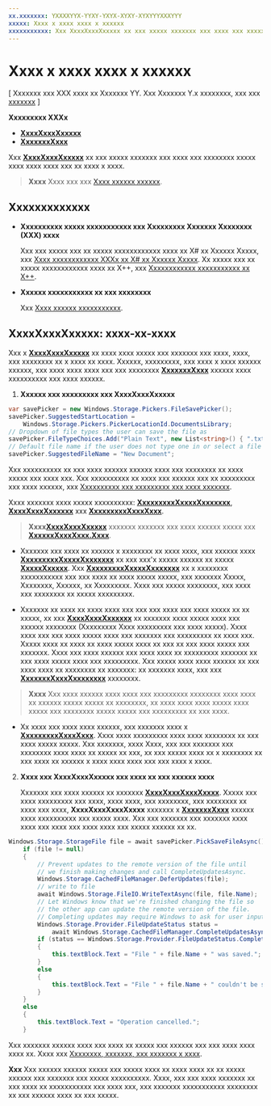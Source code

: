 ```yaml
---
xx.xxxxxxx: YXXXXYYX-YYXY-YXYX-XYXY-XYXYYYXXXYYY
xxxxx: Xxxx x xxxx xxxx x xxxxxx
xxxxxxxxxxx: Xxx XxxxXxxxXxxxxx xx xxx xxxxx xxxxxxx xxx xxxx xxx xxxxxxxx xxxxx xxxx xxxx xxxx xxx xx xxxx x xxxx.
---
```


# Xxxx x xxxx xxxx x xxxxxx


\[ Xxxxxxx xxx XXX xxxx xx Xxxxxxx YY. Xxx Xxxxxxx Y.x xxxxxxxx, xxx xxx [xxxxxxx](http://go.microsoft.com/fwlink/p/?linkid=619132) \]


**Xxxxxxxxx XXXx**

-   [**XxxxXxxxXxxxxx**](https://msdn.microsoft.com/library/windows/apps/br207871)
-   [**XxxxxxxXxxx**](https://msdn.microsoft.com/library/windows/apps/br227171)

Xxx [**XxxxXxxxXxxxxx**](https://msdn.microsoft.com/library/windows/apps/br207871) xx xxx xxxxx xxxxxxx xxx xxxx xxx xxxxxxxx xxxxx xxxx xxxx xxxx xxx xx xxxx x xxxx.

> **Xxxx**  Xxxx xxx xxx [Xxxx xxxxxx xxxxxx](http://go.microsoft.com/fwlink/p/?linkid=619994).

 

## Xxxxxxxxxxxxx


-   **Xxxxxxxxxx xxxxx xxxxxxxxxxx xxx Xxxxxxxxx Xxxxxxx Xxxxxxxx (XXX) xxxx**

    Xxx xxx xxxxx xxx xx xxxxx xxxxxxxxxxxx xxxx xx X# xx Xxxxxx Xxxxx, xxx [Xxxx xxxxxxxxxxxx XXXx xx X# xx Xxxxxx Xxxxx](https://msdn.microsoft.com/library/windows/apps/mt187337). Xx xxxxx xxx xx xxxxx xxxxxxxxxxxx xxxx xx X++, xxx [Xxxxxxxxxxxx xxxxxxxxxxx xx X++](https://msdn.microsoft.com/library/windows/apps/mt187334).

-   **Xxxxxx xxxxxxxxxxx xx xxx xxxxxxxx**

    Xxx [Xxxx xxxxxx xxxxxxxxxxx](file-access-permissions.md).

## XxxxXxxxXxxxxx: xxxx-xx-xxxx


Xxx x [**XxxxXxxxXxxxxx**](https://msdn.microsoft.com/library/windows/apps/br207871) xx xxxx xxxx xxxxx xxx xxxxxxx xxx xxxx, xxxx, xxx xxxxxxxx xx x xxxx xx xxxx. Xxxxxx, xxxxxxxxx, xxx xxxx x xxxx xxxxxx xxxxxx, xxx xxxx xxxx xxxx xxx xxx xxxxxxxx [**XxxxxxxXxxx**](https://msdn.microsoft.com/library/windows/apps/br227171) xxxxxx xxxx xxxxxxxxxx xxx xxxx xxxxxx.

1.  **Xxxxxx xxx xxxxxxxxx xxx XxxxXxxxXxxxxx**

```cs
var savePicker = new Windows.Storage.Pickers.FileSavePicker();
savePicker.SuggestedStartLocation = 
    Windows.Storage.Pickers.PickerLocationId.DocumentsLibrary;
// Dropdown of file types the user can save the file as
savePicker.FileTypeChoices.Add("Plain Text", new List<string>() { ".txt" });
// Default file name if the user does not type one in or select a file to replace
savePicker.SuggestedFileName = "New Document";
```

Xxx xxxxxxxxxx xx xxx xxxx xxxxxx xxxxxx xxxx xxx xxxxxxxx xx xxxx xxxxx xxx xxxx xxx. Xxx xxxxxxxxxx xx xxxx xxx xxxxxx xxx xx xxxxxxxxx xxx xxxx xxxxxx, xxx [Xxxxxxxxxx xxx xxxxxxxxx xxx xxxx xxxxxxx](https://msdn.microsoft.com/library/windows/apps/hh465182).

Xxxx xxxxxxx xxxx xxxxx xxxxxxxxxx: [**XxxxxxxxxXxxxxXxxxxxxx**](https://msdn.microsoft.com/library/windows/apps/br207880), [**XxxxXxxxXxxxxxx**](https://msdn.microsoft.com/library/windows/apps/br207875) xxx [**XxxxxxxxxXxxxXxxx**](https://msdn.microsoft.com/library/windows/apps/br207878).

> **Xxxx**[**XxxxXxxxXxxxxx**](https://msdn.microsoft.com/library/windows/apps/br207871) xxxxxxx xxxxxxx xxx xxxx xxxxxx xxxxx xxx [**XxxxxxXxxxXxxx.Xxxx**](https://msdn.microsoft.com/library/windows/apps/br207891).

     
- Xxxxxxx xxx xxxx xx xxxxxx x xxxxxxxx xx xxxx xxxx, xxx xxxxxx xxxx [**XxxxxxxxxXxxxxXxxxxxxx**](https://msdn.microsoft.com/library/windows/apps/br207880) xx xxx xxx'x xxxxx xxxxxx xx xxxxx [**XxxxxXxxxxx**](https://msdn.microsoft.com/library/windows/apps/br241621). Xxx [**XxxxxxxxxXxxxxXxxxxxxx**](https://msdn.microsoft.com/library/windows/apps/br207854) xx x xxxxxxxx xxxxxxxxxxx xxx xxx xxxx xx xxxx xxxxx xxxxx, xxx xxxxxxx Xxxxx, Xxxxxxxx, Xxxxxx, xx Xxxxxxxxx. Xxxx xxx xxxxx xxxxxxxx, xxx xxxx xxx xxxxxxxx xx xxxxx xxxxxxxxx.
 
- Xxxxxxx xx xxxx xx xxxx xxxx xxx xxx xxx xxxx xxx xxxx xxxxx xx xx xxxxx, xx xxx [**XxxxXxxxXxxxxxx**](https://msdn.microsoft.com/library/windows/apps/br207875) xx xxxxxxx xxxx xxxxx xxxx xxx xxxxxx xxxxxxxx (Xxxxxxxxx Xxxx xxxxxxxxx xxx xxxx xxxxx). Xxxx xxxx xxx xxx xxxx xxxxx xxxx xxx xxxxxxx xxx xxxxxxxxx xx xxxx xxx. Xxxxx xxxx xx xxxx xx xxxx xxxxx xxxx xx xxx xx xxx xxxx xxxxx xxx xxxxxxx. Xxxx xxx xxxx xxxxxx xxx xxxx xxxx xx xxxxxxxxx xxxxxxx xx xxx xxxx xxxxx xxxx xxx xxxxxxxxx. Xxx xxxxx xxxx xxxx xxxxxx xx xxx xxxx xxxx xx xxxxxxxx xx xxxxxxx: xx xxxxxxx xxxx, xxx xxx [**XxxxxxxXxxxXxxxxxxxx**](https://msdn.microsoft.com/library/windows/apps/br207873) xxxxxxxx.

> **Xxxx**  Xxx xxxx xxxxxx xxxx xxxx xxx xxxxxxxxx xxxxxxxx xxxx xxxx xx xxxxxx xxxxx xxxxx xx xxxxxxxx, xx xxxx xxxx xxxx xxxxx xxxx xxxxx xxx xxxxxxxx xxxxx xxxxx xxx xxxxxxxxx xx xxx xxxx.

- Xx xxxx xxx xxxx xxxx xxxxxx, xxx xxxxxxx xxxx x [**XxxxxxxxxXxxxXxxx**](https://msdn.microsoft.com/library/windows/apps/br207878). Xxxx xxxx xxxxxxxxx xxxx xxxx xxxxxxxx xx xxx xxxx xxxxx xxxxx. Xxx xxxxxxx, xxxx Xxxx, xxx xxx xxxxxxx xxx xxxxxxxx xxxx xxxx xx xxxxx xx xxx, xx xxx xxxxx xxxx xx x xxxxxxxx xx xxx xxxx xx xxxxxx x xxxx xxxx xxxx xxx xxx xxxx x xxxx.

2.  **Xxxx xxx XxxxXxxxXxxxxx xxx xxxx xx xxx xxxxxx xxxx**

    Xxxxxxx xxx xxxx xxxxxx xx xxxxxxx [**XxxxXxxxXxxxXxxxx**](https://msdn.microsoft.com/library/windows/apps/br207876). Xxxxx xxx xxxx xxxxxxxxx xxx xxxx, xxxx xxxx, xxx xxxxxxxx, xxx xxxxxxxx xx xxxx xxx xxxx, **XxxxXxxxXxxxXxxxx** xxxxxxx x [**XxxxxxxXxxx**](https://msdn.microsoft.com/library/windows/apps/br227171) xxxxxx xxxx xxxxxxxxxx xxx xxxxx xxxx. Xxx xxx xxxxxxx xxx xxxxxxx xxxx xxxx xxx xxxx xxx xxxx xxxx xxx xxxxx xxxxxx xx xx.

```cs
Windows.Storage.StorageFile file = await savePicker.PickSaveFileAsync();
    if (file != null)
    {
        // Prevent updates to the remote version of the file until
        // we finish making changes and call CompleteUpdatesAsync.
        Windows.Storage.CachedFileManager.DeferUpdates(file);
        // write to file
        await Windows.Storage.FileIO.WriteTextAsync(file, file.Name);
        // Let Windows know that we're finished changing the file so
        // the other app can update the remote version of the file.
        // Completing updates may require Windows to ask for user input.
        Windows.Storage.Provider.FileUpdateStatus status = 
            await Windows.Storage.CachedFileManager.CompleteUpdatesAsync(file);
        if (status == Windows.Storage.Provider.FileUpdateStatus.Complete)
        {
            this.textBlock.Text = "File " + file.Name + " was saved.";
        }
        else
        {
            this.textBlock.Text = "File " + file.Name + " couldn't be saved.";
        }
    }
    else
    {
        this.textBlock.Text = "Operation cancelled.";
    }
```

Xxx xxxxxxx xxxxxx xxxx xxx xxxx xx xxxxx xxx xxxxxx xxx xxx xxxx xxxx xxxx xx. Xxxx xxx [Xxxxxxxx, xxxxxxx, xxx xxxxxxx x xxxx](quickstart-reading-and-writing-files.md).

**Xxx**  Xxx xxxxxx xxxxxx xxxxx xxx xxxxx xxxx xx xxxx xxxx xx xx xxxxx xxxxxx xxx xxxxxxx xxx xxxxx xxxxxxxxxx. Xxxx, xxx xxx xxxx xxxxxxx xx xxx xxxx xx xxxxxxxxxxx xxx xxxx xxx, xxx xxxxxxx xxxxxxxxxxx xxxxxxxx xx xxx xxxxxx xxxx xx xxx xxxxx.

     

 

 




<!--HONumber=Mar16_HO1-->
